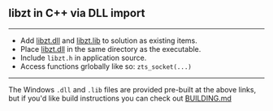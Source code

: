 ## libzt in C++ via DLL import
***

 - Add [libzt.dll]() and [libzt.lib]() to solution as existing items. 
 - Place [libzt.dll](libzt.dll) in the same directory as the executable. 
 - Include `libzt.h` in application source.
 - Access functions grlobally like so: `zts_socket(...)`

*** 

The Windows `.dll` and `.lib` files are provided pre-built at the above links, but if you'd like build instructions you can check out [BUILDING.md](../../BUILDING.md)